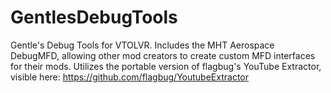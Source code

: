 # GentlesDebugTools
Gentle's Debug Tools for VTOLVR.
Includes the MHT Aerospace DebugMFD, allowing other mod creators to create custom MFD interfaces for their mods.
Utilizes the portable version of flagbug's YouTube Extractor, visible here:
https://github.com/flagbug/YoutubeExtractor
